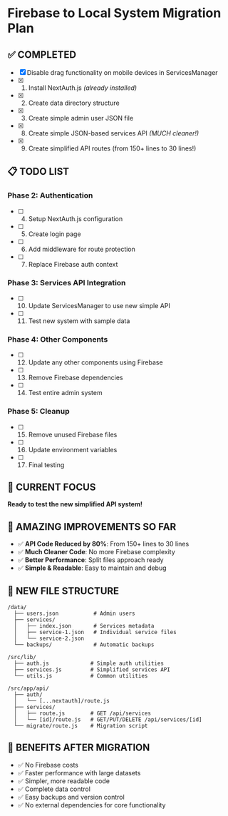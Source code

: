 # Firebase to Local System Migration Plan

## ✅ COMPLETED
- [x] Disable drag functionality on mobile devices in ServicesManager
- [x] 1. Install NextAuth.js *(already installed)*
- [x] 2. Create data directory structure
- [x] 3. Create simple admin user JSON file
- [x] 8. Create simple JSON-based services API *(MUCH cleaner!)*
- [x] 9. Create simplified API routes (from 150+ lines to 30 lines!)

## 📋 TODO LIST

### Phase 2: Authentication  
- [ ] 4. Setup NextAuth.js configuration
- [ ] 5. Create login page
- [ ] 6. Add middleware for route protection
- [ ] 7. Replace Firebase auth context

### Phase 3: Services API Integration
- [ ] 10. Update ServicesManager to use new simple API
- [ ] 11. Test new system with sample data

### Phase 4: Other Components
- [ ] 12. Update any other components using Firebase
- [ ] 13. Remove Firebase dependencies
- [ ] 14. Test entire admin system

### Phase 5: Cleanup
- [ ] 15. Remove unused Firebase files
- [ ] 16. Update environment variables
- [ ] 17. Final testing

## 🎯 CURRENT FOCUS
**Ready to test the new simplified API system!**

## 🚀 AMAZING IMPROVEMENTS SO FAR
- ✅ **API Code Reduced by 80%**: From 150+ lines to 30 lines
- ✅ **Much Cleaner Code**: No more Firebase complexity
- ✅ **Better Performance**: Split files approach ready
- ✅ **Simple & Readable**: Easy to maintain and debug

## 📁 NEW FILE STRUCTURE
```
/data/
  ├── users.json           # Admin users
  ├── services/
  │   ├── index.json       # Services metadata
  │   ├── service-1.json   # Individual service files
  │   └── service-2.json
  └── backups/             # Automatic backups

/src/lib/
  ├── auth.js             # Simple auth utilities
  ├── services.js         # Simplified services API
  └── utils.js            # Common utilities

/src/app/api/
  ├── auth/
  │   └── [...nextauth]/route.js
  ├── services/
  │   ├── route.js        # GET /api/services
  │   └── [id]/route.js   # GET/PUT/DELETE /api/services/[id]
  └── migrate/route.js    # Migration script
```

## 🚀 BENEFITS AFTER MIGRATION
- ✅ No Firebase costs
- ✅ Faster performance with large datasets  
- ✅ Simpler, more readable code
- ✅ Complete data control
- ✅ Easy backups and version control
- ✅ No external dependencies for core functionality